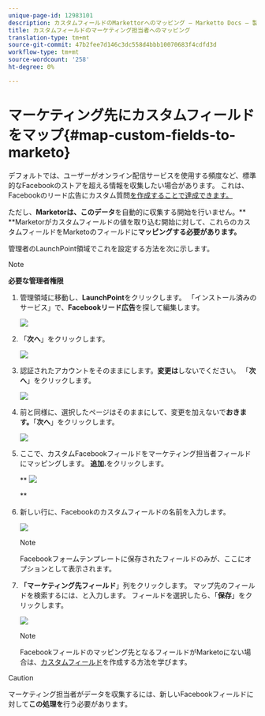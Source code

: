 ```yaml
---
unique-page-id: 12983101
description: カスタムフィールドのMarkettorへのマッピング — Marketto Docs — 製品ドキュメント
title: カスタムフィールドのマーケティング担当者へのマッピング
translation-type: tm+mt
source-git-commit: 47b2fee7d146c3dc558d4bbb10070683f4cdfd3d
workflow-type: tm+mt
source-wordcount: '258'
ht-degree: 0%

---
```



# マーケティング先にカスタムフィールドをマップ{#map-custom-fields-to-marketo}

デフォルトでは、ユーザーがオンライン配信サービスを使用する頻度など、標準的なFacebookのストアを超える情報を収集したい場合があります。 これは、Facebookのリード広告にカスタム質問[を作成することで達成できます。](https://www.facebook.com/business/help/774623835981457?helpref=uf_permalink)

ただし、**Marketorは、このデータ**&#x200B;を自動的に収集する開始を行いません。** **Marketorがカスタムフィールドの値を取り込む開始に対して、これらのカスタムフィールドをMarketoのフィールドに&#x200B;**マッピングする必要があります。**

管理者のLaunchPoint領域でこれを設定する方法を次に示します。

>[!NOTE]
>
>**必要な管理者権限**

1. 管理領域に移動し、**LaunchPoint**&#x200B;をクリックします。 「インストール済みのサービス」で、**Facebookリード広告**&#x200B;を探して編集します。

   ![](assets/image2017-10-24-9-3a32-3a16.png)

1. 「**次へ**」をクリックします。

   ![](assets/image2017-10-24-14-3a55-3a13.png)

1. 認証されたアカウントをそのままにします。**変更は**&#x200B;しないでください。 「**次へ**」をクリックします。

   ![](assets/image2017-10-24-14-3a56-3a48.png)

1. 前と同様に、選択したページはそのままにして、変更を加えないで&#x200B;**おきます。**「**次へ**」をクリックします。

   ![](assets/image2017-10-24-15-3a0-3a54.png)

1. ここで、カスタムFacebookフィールドをマーケティング担当者フィールドにマッピングします。 **追加.**&#x200B;をクリックします。

   ** ![](assets/image2017-10-24-9-3a33-3a49.png)

   **

1. 新しい行に、Facebookのカスタムフィールドの名前を入力します。

   ![](assets/image2017-10-24-9-3a37-3a3.png)

   >[!NOTE]
   >
   >Facebookフォームテンプレートに保存されたフィールドのみが、ここにオプションとして表示されます。

1. **「マーケティング先フィールド**」列をクリックします。 マップ先のフィールドを検索するには、と入力します。 フィールドを選択したら、「**保存**」をクリックします。

   ![](assets/image2017-10-24-11-3a16-3a42.png)

   >[!NOTE]
   >
   >Facebookフィールドのマッピング先となるフィールドがMarketoにない場合は、[カスタムフィールド](../../../../product-docs/administration/field-management/create-a-custom-field-in-marketo.md)を作成する方法を学びます。

>[!CAUTION]
>
>マーケティング担当者がデータを収集するには、新しいFacebookフィールドに対して&#x200B;**この処理を**&#x200B;行う必要があります。

